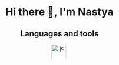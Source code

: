 
<div id="header" align="center">
  <h1>Hi there 👋, I'm Nastya</h1>

  <h2>Languages and tools</h2>

<img src="https://cdn.jsdelivr.net/gh/devicons/devicon@latest/icons/python/python-original.svg"
  title="js" width="40" height="40"/>&nbsp;
          
<!--
**Katyzina/katyzina** is a ✨ _special_ ✨ repository because its `README.md` (this file) appears on your GitHub profile.


